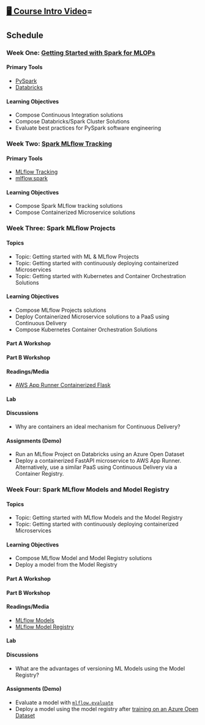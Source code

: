 ## [🖥️ Course Intro Video](https://drive.google.com/file/d/1j-9NIFiDErluv4mgVWfgXkGiA2jK3Ndp/view?usp=sharing)=

## Schedule

### Week One: [Getting Started with Spark for MLOPs](https://github.com/FourthBrain/HAL-MLOps/blob/main/docs/week1-notes.md#workshop-b-getting-started-with-continuous-integration)

#### Primary Tools
* [PySpark](https://databricks.com/glossary/pyspark)
* [Databricks](https://databricks.com/company/about-us)

#### Learning Objectives

*   Compose Continuous Integration solutions
*   Compose Databricks/Spark Cluster Solutions
*   Evaluate best practices for PySpark software engineering

### Week Two:  [Spark MLflow Tracking](https://github.com/FourthBrain/HAL-MLOps/blob/main/docs/week2-notes.md)

#### Primary Tools
* [MLflow Tracking](https://www.mlflow.org/docs/latest/tracking.html)
* [mlflow.spark](https://www.mlflow.org/docs/latest/python_api/mlflow.spark.html)

#### Learning Objectives

*   Compose Spark MLflow tracking solutions
*   Compose Containerized Microservice solutions


### Week Three: Spark MLflow Projects

#### Topics

* Topic: Getting started with ML & MLflow Projects
* Topic: Getting started with continuously deploying containerized Microservices
* Topic: Getting started with Kubernetes and Container Orchestration Solutions

#### Learning Objectives

*   Compose MLflow Projects solutions
*   Deploy Containerized Microservice solutions to a PaaS using Continuous Delivery
*   Compose Kubernetes Container Orchestration Solutions

#### Part A Workshop

#### Part B Workshop


#### Readings/Media

* [AWS App Runner Containerized Flask](https://github.com/noahgift/fastapi)

#### Lab

#### Discussions

* Why are containers an ideal mechanism for Continuous Delivery?

#### Assignments (Demo)

* Run an MLflow Project on Databricks using an Azure Open Dataset
* Deploy a containerized FastAPI microservice to AWS App Runner.  Alternatively, use a similar PaaS using Continuous Delivery via a Container Registry.

### Week Four: Spark MLflow Models and Model Registry

#### Topics

* Topic: Getting started with MLflow Models and the Model Registry
* Topic: Getting started with continuously deploying containerized Microservices

#### Learning Objectives

* Compose MLflow Model and Model Registry solutions
* Deploy a model from the Model Registry

#### Part A Workshop

#### Part B Workshop


#### Readings/Media

* [MLflow Models](https://www.mlflow.org/docs/latest/models.html)
* [MLflow Model Registry](https://www.mlflow.org/docs/latest/model-registry.html)

#### Lab

#### Discussions

* What are the advantages of versioning ML Models using the Model Registry?

#### Assignments (Demo)

* Evaluate a model with [`mlflow.evaluate`](https://www.mlflow.org/docs/latest/models.html#id20)
* Deploy a model using the model registry after [training on an Azure Open Dataset](https://www.mlflow.org/docs/latest/model-registry.html#serving-an-mlflow-model-from-model-registry)
